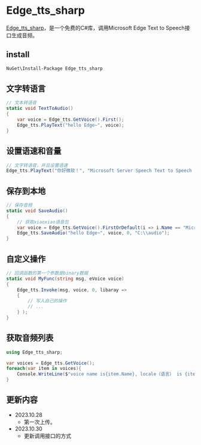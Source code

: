 # Edge_tts_sharp 
[Edge_tts_sharp](https://www.nuget.org/packages/Edge_tts_sharp)，是一个免费的C#库，调用Microsoft Edge Text to Speech接口生成音频。

## install
```sh
NuGet\Install-Package Edge_tts_sharp
```

## 文字转语言
```cs
// 文本转语音
static void TextToAudio()
{
    var voice = Edge_tts.GetVoice().First();
    Edge_tts.PlayText("hello Edge~", voice);
}
```

## 设置语速和音量
```cs
// 文字转语音，并且设置语速
Edge_tts.PlayText("你好微软！", "Microsoft Server Speech Text to Speech Voice (zh-CN, XiaoxiaoNeural)", -25, 0.5f);
```

## 保存到本地
```cs
// 保存音频
static void SaveAudio()
{
    // 获取xiaoxiao语音包
    var voice = Edge_tts.GetVoice().FirstOrDefault(i => i.Name == "Microsoft Server Speech Text to Speech Voice (zh-CN, XiaoxiaoNeural)");
    Edge_tts.SaveAudio("hello Edge~", voice, 0, "C:\\audio");
}
```

## 自定义操作
```cs
// 回调函数的第一个参数是binary数据
static void MyFunc(string msg, eVoice voice)
{
    Edge_tts.Invoke(msg, voice, 0, libaray =>
    {
        // 写入自己的操作
        // ...
    } );
}
```

## 获取音频列表
```cs
using Edge_tts_sharp;

var voices = Edge_tts.GetVoice();
foreach(var item in voices){
    Console.WriteLine($"voice name is{item.Name}, locale（语言） is {item.Locale}, SuggestedCodec(音频类型) is {item.SuggestedCodec}");
}
```

## 更新内容

- 2023.10.28
    - 第一次上传。
- 2023.10.30
    - 更新调用接口的方式